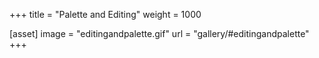 +++
title = "Palette and Editing"
weight = 1000

[asset]
  image = "editingandpalette.gif"
  url = "gallery/#editingandpalette"
+++

